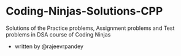 # Coding-Ninjas-Solutions-CPP
Solutions of the Practice problems, Assignment problems and Test problems in DSA course of Coding Ninjas
- written by @rajeevrpandey
